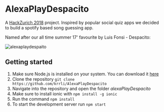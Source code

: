 # AlexaPlayDespacito

A [HackZurich 2018](https://digitalfestival.ch/en/HACK/) project. Inspired by popular social quiz apps we decided to build a spotify based song guessing app.

Named after our all time summer 17' favourite by Luis Fonsi - Despacito:

![alexaplaydespaito](https://tenor.com/view/despasito-gif-8682661)

## Getting started

1. Make sure Node.js is installed on your system. You can download it [here](https://nodejs.org/en/)
2. Clone the repository ```git clone https://github.com/krrli/AlexaPlayDespacito```
3. Navigate into the repository and open the folder *alexaPlayDespacito*
4. Make sure to install ionic with ```npm install -g ionic```
5. Run the command ```npm install```
6. To start the development server run ```npm start```